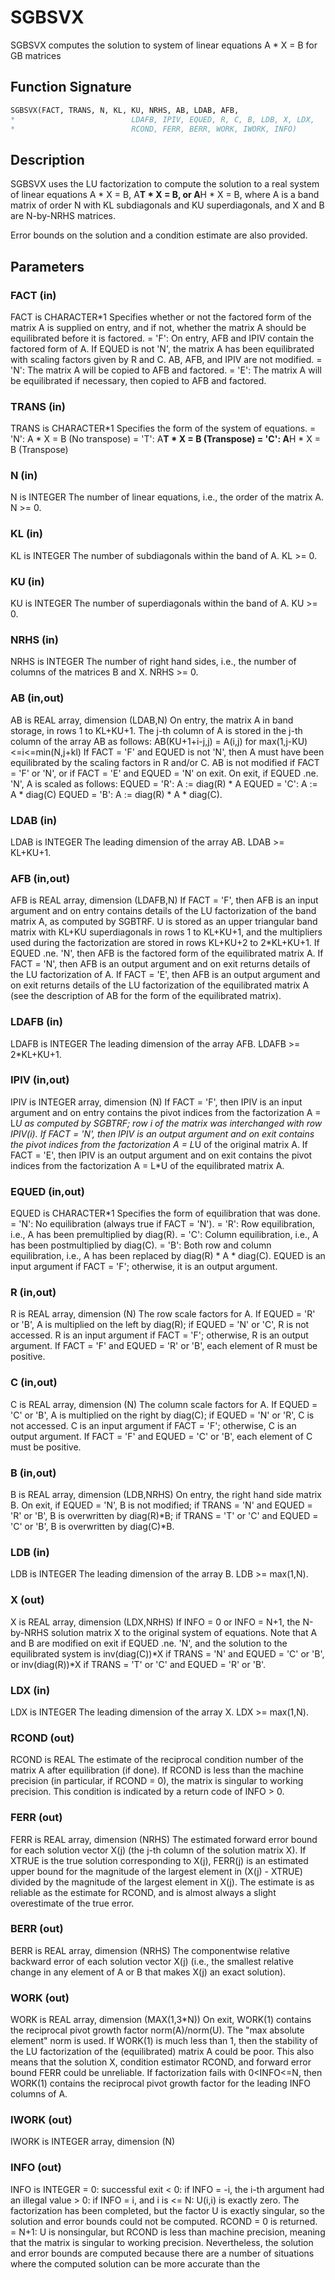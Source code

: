 # SGBSVX

SGBSVX computes the solution to system of linear equations A * X = B for GB matrices

## Function Signature

```fortran
SGBSVX(FACT, TRANS, N, KL, KU, NRHS, AB, LDAB, AFB,
*                          LDAFB, IPIV, EQUED, R, C, B, LDB, X, LDX,
*                          RCOND, FERR, BERR, WORK, IWORK, INFO)
```

## Description


 SGBSVX uses the LU factorization to compute the solution to a real
 system of linear equations A * X = B, A**T * X = B, or A**H * X = B,
 where A is a band matrix of order N with KL subdiagonals and KU
 superdiagonals, and X and B are N-by-NRHS matrices.

 Error bounds on the solution and a condition estimate are also
 provided.

## Parameters

### FACT (in)

FACT is CHARACTER*1 Specifies whether or not the factored form of the matrix A is supplied on entry, and if not, whether the matrix A should be equilibrated before it is factored. = 'F': On entry, AFB and IPIV contain the factored form of A. If EQUED is not 'N', the matrix A has been equilibrated with scaling factors given by R and C. AB, AFB, and IPIV are not modified. = 'N': The matrix A will be copied to AFB and factored. = 'E': The matrix A will be equilibrated if necessary, then copied to AFB and factored.

### TRANS (in)

TRANS is CHARACTER*1 Specifies the form of the system of equations. = 'N': A * X = B (No transpose) = 'T': A**T * X = B (Transpose) = 'C': A**H * X = B (Transpose)

### N (in)

N is INTEGER The number of linear equations, i.e., the order of the matrix A. N >= 0.

### KL (in)

KL is INTEGER The number of subdiagonals within the band of A. KL >= 0.

### KU (in)

KU is INTEGER The number of superdiagonals within the band of A. KU >= 0.

### NRHS (in)

NRHS is INTEGER The number of right hand sides, i.e., the number of columns of the matrices B and X. NRHS >= 0.

### AB (in,out)

AB is REAL array, dimension (LDAB,N) On entry, the matrix A in band storage, in rows 1 to KL+KU+1. The j-th column of A is stored in the j-th column of the array AB as follows: AB(KU+1+i-j,j) = A(i,j) for max(1,j-KU)<=i<=min(N,j+kl) If FACT = 'F' and EQUED is not 'N', then A must have been equilibrated by the scaling factors in R and/or C. AB is not modified if FACT = 'F' or 'N', or if FACT = 'E' and EQUED = 'N' on exit. On exit, if EQUED .ne. 'N', A is scaled as follows: EQUED = 'R': A := diag(R) * A EQUED = 'C': A := A * diag(C) EQUED = 'B': A := diag(R) * A * diag(C).

### LDAB (in)

LDAB is INTEGER The leading dimension of the array AB. LDAB >= KL+KU+1.

### AFB (in,out)

AFB is REAL array, dimension (LDAFB,N) If FACT = 'F', then AFB is an input argument and on entry contains details of the LU factorization of the band matrix A, as computed by SGBTRF. U is stored as an upper triangular band matrix with KL+KU superdiagonals in rows 1 to KL+KU+1, and the multipliers used during the factorization are stored in rows KL+KU+2 to 2*KL+KU+1. If EQUED .ne. 'N', then AFB is the factored form of the equilibrated matrix A. If FACT = 'N', then AFB is an output argument and on exit returns details of the LU factorization of A. If FACT = 'E', then AFB is an output argument and on exit returns details of the LU factorization of the equilibrated matrix A (see the description of AB for the form of the equilibrated matrix).

### LDAFB (in)

LDAFB is INTEGER The leading dimension of the array AFB. LDAFB >= 2*KL+KU+1.

### IPIV (in,out)

IPIV is INTEGER array, dimension (N) If FACT = 'F', then IPIV is an input argument and on entry contains the pivot indices from the factorization A = L*U as computed by SGBTRF; row i of the matrix was interchanged with row IPIV(i). If FACT = 'N', then IPIV is an output argument and on exit contains the pivot indices from the factorization A = L*U of the original matrix A. If FACT = 'E', then IPIV is an output argument and on exit contains the pivot indices from the factorization A = L*U of the equilibrated matrix A.

### EQUED (in,out)

EQUED is CHARACTER*1 Specifies the form of equilibration that was done. = 'N': No equilibration (always true if FACT = 'N'). = 'R': Row equilibration, i.e., A has been premultiplied by diag(R). = 'C': Column equilibration, i.e., A has been postmultiplied by diag(C). = 'B': Both row and column equilibration, i.e., A has been replaced by diag(R) * A * diag(C). EQUED is an input argument if FACT = 'F'; otherwise, it is an output argument.

### R (in,out)

R is REAL array, dimension (N) The row scale factors for A. If EQUED = 'R' or 'B', A is multiplied on the left by diag(R); if EQUED = 'N' or 'C', R is not accessed. R is an input argument if FACT = 'F'; otherwise, R is an output argument. If FACT = 'F' and EQUED = 'R' or 'B', each element of R must be positive.

### C (in,out)

C is REAL array, dimension (N) The column scale factors for A. If EQUED = 'C' or 'B', A is multiplied on the right by diag(C); if EQUED = 'N' or 'R', C is not accessed. C is an input argument if FACT = 'F'; otherwise, C is an output argument. If FACT = 'F' and EQUED = 'C' or 'B', each element of C must be positive.

### B (in,out)

B is REAL array, dimension (LDB,NRHS) On entry, the right hand side matrix B. On exit, if EQUED = 'N', B is not modified; if TRANS = 'N' and EQUED = 'R' or 'B', B is overwritten by diag(R)*B; if TRANS = 'T' or 'C' and EQUED = 'C' or 'B', B is overwritten by diag(C)*B.

### LDB (in)

LDB is INTEGER The leading dimension of the array B. LDB >= max(1,N).

### X (out)

X is REAL array, dimension (LDX,NRHS) If INFO = 0 or INFO = N+1, the N-by-NRHS solution matrix X to the original system of equations. Note that A and B are modified on exit if EQUED .ne. 'N', and the solution to the equilibrated system is inv(diag(C))*X if TRANS = 'N' and EQUED = 'C' or 'B', or inv(diag(R))*X if TRANS = 'T' or 'C' and EQUED = 'R' or 'B'.

### LDX (in)

LDX is INTEGER The leading dimension of the array X. LDX >= max(1,N).

### RCOND (out)

RCOND is REAL The estimate of the reciprocal condition number of the matrix A after equilibration (if done). If RCOND is less than the machine precision (in particular, if RCOND = 0), the matrix is singular to working precision. This condition is indicated by a return code of INFO > 0.

### FERR (out)

FERR is REAL array, dimension (NRHS) The estimated forward error bound for each solution vector X(j) (the j-th column of the solution matrix X). If XTRUE is the true solution corresponding to X(j), FERR(j) is an estimated upper bound for the magnitude of the largest element in (X(j) - XTRUE) divided by the magnitude of the largest element in X(j). The estimate is as reliable as the estimate for RCOND, and is almost always a slight overestimate of the true error.

### BERR (out)

BERR is REAL array, dimension (NRHS) The componentwise relative backward error of each solution vector X(j) (i.e., the smallest relative change in any element of A or B that makes X(j) an exact solution).

### WORK (out)

WORK is REAL array, dimension (MAX(1,3*N)) On exit, WORK(1) contains the reciprocal pivot growth factor norm(A)/norm(U). The "max absolute element" norm is used. If WORK(1) is much less than 1, then the stability of the LU factorization of the (equilibrated) matrix A could be poor. This also means that the solution X, condition estimator RCOND, and forward error bound FERR could be unreliable. If factorization fails with 0<INFO<=N, then WORK(1) contains the reciprocal pivot growth factor for the leading INFO columns of A.

### IWORK (out)

IWORK is INTEGER array, dimension (N)

### INFO (out)

INFO is INTEGER = 0: successful exit < 0: if INFO = -i, the i-th argument had an illegal value > 0: if INFO = i, and i is <= N: U(i,i) is exactly zero. The factorization has been completed, but the factor U is exactly singular, so the solution and error bounds could not be computed. RCOND = 0 is returned. = N+1: U is nonsingular, but RCOND is less than machine precision, meaning that the matrix is singular to working precision. Nevertheless, the solution and error bounds are computed because there are a number of situations where the computed solution can be more accurate than the

